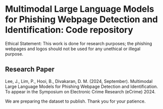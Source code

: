 # Multimodal Large Language Models for Phishing Webpage Detection and Identification: Code repository

Ethical Statement: This work is done for research purposes; the phishing webpages and logos should not be used for any unethical or illegal purpose.

## Research Paper

Lee, J., Lim, P., Hooi, B., Divakaran, D. M. (2024, September). Multimodal Large Language Models for Phishing Webpage Detection and Identification. To appear in the Symposium on Electronic Crime Research (eCrime) 2024.


We are preparing the dataset to publish.
Thank you for your patience.
